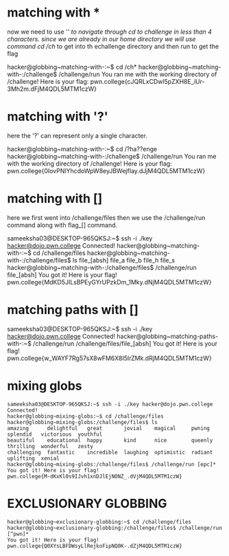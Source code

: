 # matching with *
now we need to use '*' to navigate through cd to challenge in less than 4 characters. since we are already in our home directory we will use command cd /ch* to get into th echallenge directory and then run to get the flag

hacker@globbing~matching-with-:~$ cd /ch*
hacker@globbing~matching-with-:/challenge$ /challenge/run
You ran me with the working directory of /challenge! Here is your flag:
pwn.college{cJQRLxCDwl5pZXH8E_iUr-3Mh2m.dFjM4QDL5MTM1czW}




# matching with '?'
here the '?' can represent only a single character.

hacker@globbing~matching-with-:~$ cd /?ha??enge
hacker@globbing~matching-with-:/challenge$ /challenge/run
You ran me with the working directory of /challenge! Here is your flag:
pwn.college{0IovPNlYhcdoWpW8eyJBWejfIay.dJjM4QDL5MTM1czW}



# matching with []
here we first went into /challenge/files then we use the /challenge/run command along with flag_[] command.


sameeksha03@DESKTOP-965QKSJ:~$  ssh -i ./key hacker@dojo.pwn.college
Connected!
hacker@globbing~matching-with-:~$ cd /challenge/files
hacker@globbing~matching-with-:/challenge/files$ ls file_[absh]
file_a  file_b  file_h  file_s
hacker@globbing~matching-with-:/challenge/files$ /challenge/run file_[absh]
You got it! Here is your flag!
pwn.college{MdKD5JILsBPEyGYrUPzkDm_1Mky.dNjM4QDL5MTM1czW}




# matching paths with []

sameeksha03@DESKTOP-965QKSJ:~$  ssh -i ./key hacker@dojo.pwn.college
Connected!
hacker@globbing~matching-paths-with-:~$ /challenge/run /challenge/files/file_[absh]
You got it! Here is your flag!
pwn.college{w_WAYF7Rg57sX8wFM6X8I5lrZMk.dRjM4QDL5MTM1czW}


# mixing globs

```
sameeksha03@DESKTOP-965QKSJ:~$ ssh -i ./key hacker@dojo.pwn.college
Connected!
hacker@globbing~mixing-globs:~$ cd /challenge/files
hacker@globbing~mixing-globs:/challenge/files$ ls
amazing      delightful   great       jovial    magical     pwning   splendid   victorious  youthful
beautiful    educational  happy       kind      nice        queenly  thrilling  wonderful   zesty
challenging  fantastic    incredible  laughing  optimistic  radiant  uplifting  xenial
hacker@globbing~mixing-globs:/challenge/files$ /challenge/run [epc]*
You got it! Here is your flag!
pwn.college{M-dKxKl0s9IJvh1xnDJlEjNONZ_.dVjM4QDL5MTM1czW}
```


# EXCLUSIONARY GLOBBING


```Connected!
hacker@globbing~exclusionary-globbing:~$ cd /challenge/files
hacker@globbing~exclusionary-globbing:/challenge/files$ /challenge/run [^pwn]*
You got it! Here is your flag!
pwn.college{Q0XYsLBFDWsyLlRejkoFipNQ0K-.dZjM4QDL5MTM1czW}
```
